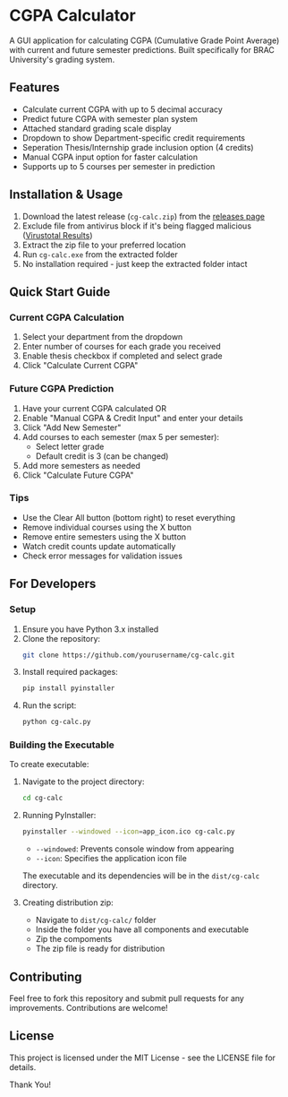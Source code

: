 # CGPA Calculator

A GUI application for calculating CGPA (Cumulative Grade Point Average) with current and future semester predictions. Built specifically for BRAC University's grading system.

## Features

- Calculate current CGPA with up to 5 decimal accuracy
- Predict future CGPA with semester plan system
- Attached standard grading scale display
- Dropdown to show Department-specific credit requirements
- Seperation Thesis/Internship grade inclusion option (4 credits)
- Manual CGPA input option for faster calculation
- Supports up to 5 courses per semester in prediction

## Installation & Usage

1. Download the latest release (`cg-calc.zip`) from the [releases page](https://github.com/ahshafin2315/cg-calc/releases)
2. Exclude file from antivirus block if it's being flagged malicious ([Virustotal Results](https://www.virustotal.com/gui/file/dcd417bcac8f5d8d5fc056f3068dbea7353cc2c2856b83274da2ac4d845b3041))
3. Extract the zip file to your preferred location
4. Run `cg-calc.exe` from the extracted folder
5. No installation required - just keep the extracted folder intact

## Quick Start Guide

### Current CGPA Calculation
1. Select your department from the dropdown
2. Enter number of courses for each grade you received
3. Enable thesis checkbox if completed and select grade
4. Click "Calculate Current CGPA"

### Future CGPA Prediction
1. Have your current CGPA calculated OR
2. Enable "Manual CGPA & Credit Input" and enter your details
3. Click "Add New Semester"
4. Add courses to each semester (max 5 per semester):
   - Select letter grade
   - Default credit is 3 (can be changed)
5. Add more semesters as needed
6. Click "Calculate Future CGPA"

### Tips
- Use the Clear All button (bottom right) to reset everything
- Remove individual courses using the X button
- Remove entire semesters using the X button
- Watch credit counts update automatically
- Check error messages for validation issues

## For Developers

### Setup
1. Ensure you have Python 3.x installed
2. Clone the repository:
   ```bash
   git clone https://github.com/yourusername/cg-calc.git
   ```
3. Install required packages:
   ```bash
   pip install pyinstaller
   ```
4. Run the script:
   ```bash
   python cg-calc.py
   ```

### Building the Executable

To create executable:

1. Navigate to the project directory:
   ```bash
   cd cg-calc
   ```
2. Running PyInstaller:
   ```bash
   pyinstaller --windowed --icon=app_icon.ico cg-calc.py
   ```
   - `--windowed`: Prevents console window from appearing
   - `--icon`: Specifies the application icon file
   
   The executable and its dependencies will be in the `dist/cg-calc` directory.
3. Creating distribution zip:
   - Navigate to `dist/cg-calc/` folder
   - Inside the folder you have all components and executable
   - Zip the compoments
   - The zip file is ready for distribution

## Contributing

Feel free to fork this repository and submit pull requests for any improvements.
Contributions are welcome!

## License

This project is licensed under the MIT License - see the LICENSE file for details.


Thank You!
